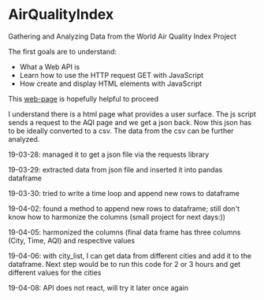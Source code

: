 # AirQualityIndex
Gathering and Analyzing Data from the World Air Quality Index Project

The first goals are to understand:
* What a Web API is
* Learn how to use the HTTP request GET with JavaScript
* How create and display HTML elements with JavaScript

This [web-page](https://www.taniarascia.com/how-to-connect-to-an-api-with-javascript/) is hopefully helpful to proceed 

I understand there is a html page what provides a user surface. The js script sends a request to the AQI page and we get a json back. Now this json has to be ideally converted to a csv. The data from the csv can be further analyzed.

19-03-28: managed it to get a json file via the requests library

19-03-29: extracted data from json file and inserted it into pandas dataframe

19-03-30: tried to write a time loop and append new rows to dataframe

19-04-02: found a method to append new rows to dataframe; still don't know how to harmonize the columns (small project for next days:))

19-04-05: harmonized the columns (final data frame has three columns (City, Time, AQI) and respective values

19-04-06: with city_list, I can get data from different cities and add it to the dataframe. Next step would be to run this code for 2 or 3 hours and get different values for the cities

19-04-08: API does not react, will try it later once again
